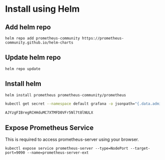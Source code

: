 # Install using Helm

## Add helm repo

`helm repo add prometheus-community https://prometheus-community.github.io/helm-charts`

## Update helm repo

`helm repo update`

## Install helm 

`helm install prometheus prometheus-community/prometheus`

```zsh
kubectl get secret --namespace default grafana -o jsonpath="{.data.admin-password}" | base64 --decode ; echo
```
```zsh
AJYzgFIBregRCHHduMC7XTMFD0VFr5Nl7t8lNULX
```

## Expose Prometheus Service

This is required to access prometheus-server using your browser.

`kubectl expose service prometheus-server --type=NodePort --target-port=9090 --name=prometheus-server-ext`

